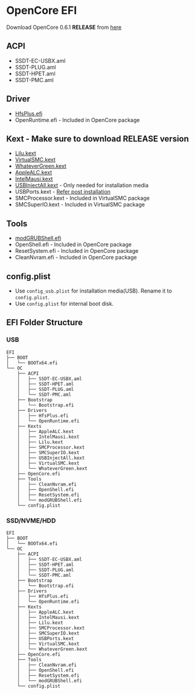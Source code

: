 # OpenCore EFI

Download OpenCore 0.6.1 **RELEASE** from [here](https://github.com/acidanthera/OpenCorePkg/releases/download/0.6.1/OpenCore-0.6.1-RELEASE.zip)

## ACPI 
- SSDT-EC-USBX.aml
- SSDT-PLUG.aml
- SSDT-HPET.aml
- SSDT-PMC.aml

## Driver
- [HfsPlus.efi](https://github.com/acidanthera/OcBinaryData/raw/master/Drivers/HfsPlus.efi)
- OpenRuntime.efi - Included in OpenCore package

## Kext - Make sure to download RELEASE version
- [Lilu.kext](https://github.com/acidanthera/Lilu/releases/download/1.4.7/Lilu-1.4.7-RELEASE.zip)
- [VirtualSMC.kext](https://github.com/acidanthera/VirtualSMC/releases/download/1.1.6/VirtualSMC-1.1.6-RELEASE.zip)
- [WhateverGreen.kext](https://github.com/acidanthera/WhateverGreen/releases/download/1.4.2/WhateverGreen-1.4.2-RELEASE.zip)
- [AppleALC.kext](https://github.com/acidanthera/AppleALC/releases/download/1.5.2/AppleALC-1.5.2-RELEASE.zip)
- [IntelMausi.kext](https://github.com/acidanthera/IntelMausi/releases/download/1.0.3/IntelMausi-1.0.3-RELEASE.zip)
- [USBInjectAll.kext](https://bitbucket.org/RehabMan/os-x-usb-inject-all/downloads/RehabMan-USBInjectAll-2018-1108.zip) - Only needed for installation media
- USBPorts.kext - [Refer post installation](POST_INSTALL.md)
- SMCProcessor.kext - Included in VirtualSMC package
- SMCSuperIO.kext - Included in VirtualSMC package

## Tools
- [modGRUBShell.efi](https://github.com/datasone/grub-mod-setup_var/releases/download/1.1/modGRUBShell.efi)
- OpenShell.efi - Included in OpenCore package
- ResetSystem.efi - Included in OpenCore package
- CleanNvram.efi - Included in OpenCore package

## config.plist

- Use `config_usb.plist` for installation media(USB). Rename it to `config.plist`.
- Use `config.plist` for internal boot disk.

## EFI Folder Structure

### USB
```
EFI
├── BOOT
│   └── BOOTx64.efi
└── OC
    ├── ACPI
    │   ├── SSDT-EC-USBX.aml
    │   ├── SSDT-HPET.aml
    │   ├── SSDT-PLUG.aml
    │   └── SSDT-PMC.aml
    ├── Bootstrap
    │   └── Bootstrap.efi
    ├── Drivers
    │   ├── HfsPlus.efi
    │   └── OpenRuntime.efi
    ├── Kexts
    │   ├── AppleALC.kext
    │   ├── IntelMausi.kext
    │   ├── Lilu.kext
    │   ├── SMCProcessor.kext
    │   ├── SMCSuperIO.kext
    │   ├── USBInjectAll.kext
    │   ├── VirtualSMC.kext
    │   └── WhateverGreen.kext
    ├── OpenCore.efi
    ├── Tools
    │   ├── CleanNvram.efi
    │   ├── OpenShell.efi
    │   ├── ResetSystem.efi
    │   └── modGRUBShell.efi
    └── config.plist
```

### SSD/NVME/HDD
```
EFI
├── BOOT
│   └── BOOTx64.efi
└── OC
    ├── ACPI
    │   ├── SSDT-EC-USBX.aml
    │   ├── SSDT-HPET.aml
    │   ├── SSDT-PLUG.aml
    │   └── SSDT-PMC.aml
    ├── Bootstrap
    │   └── Bootstrap.efi
    ├── Drivers
    │   ├── HfsPlus.efi
    │   └── OpenRuntime.efi
    ├── Kexts
    │   ├── AppleALC.kext
    │   ├── IntelMausi.kext
    │   ├── Lilu.kext
    │   ├── SMCProcessor.kext
    │   ├── SMCSuperIO.kext
    │   ├── USBPorts.kext
    │   ├── VirtualSMC.kext
    │   └── WhateverGreen.kext
    ├── OpenCore.efi
    ├── Tools
    │   ├── CleanNvram.efi
    │   ├── OpenShell.efi
    │   ├── ResetSystem.efi
    │   └── modGRUBShell.efi
    └── config.plist

```
